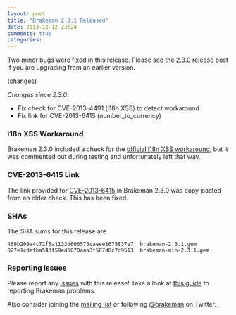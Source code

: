 ```yaml
---
layout: post
title: "Brakeman 2.3.1 Released"
date: 2013-12-12 23:24
comments: true
categories: 
---
```


Two minor bugs were fixed in this release. Please see the [2.3.0 release post](http://brakemanscanner.org/blog/2013/12/11/brakeman-2-dot-3-0-released/) if you are upgrading from an earlier version.

([changes](https://github.com/presidentbeef/brakeman/pull/415))

_Changes since 2.3.0_:

 * Fix check for CVE-2013-4491 (i18n XSS) to detect workaround
 * Fix link for CVE-2013-6415 (number_to_currency)

### i18n XSS Workaround

Brakeman 2.3.0 included a check for the [official i18n XSS workaround](https://groups.google.com/d/msg/ruby-security-ann/pLrh6DUw998/bLFEyIO4k_EJ), but it was commented out during testing and unfortunately left that way.

### CVE-2013-6415 Link

The link provided for [CVE-2013-6415](https://groups.google.com/d/msg/ruby-security-ann/9WiRn2nhfq0/2K2KRB4LwCMJ) in Brakeman 2.3.0 was copy-pasted from an older check. This has been fixed.

### SHAs

The SHA sums for this release are

    469b209a4c72f5a1133d696575caeee1675837e7  brakeman-2.3.1.gem
    827e1cdefba543f59ed5070aaa3f587d8c7d9513  brakeman-min-2.3.1.gem

### Reporting Issues

Please report any [issues](https://github.com/presidentbeef/brakeman/issues) with this release! Take a look at [this guide](https://github.com/presidentbeef/brakeman/wiki/How-to-Report-a-Brakeman-Issue) to reporting Brakeman problems.

Also consider joining the [mailing list](http://brakemanscanner.org/contact/) or following [@brakeman](https://twitter.com/brakeman) on Twitter.
